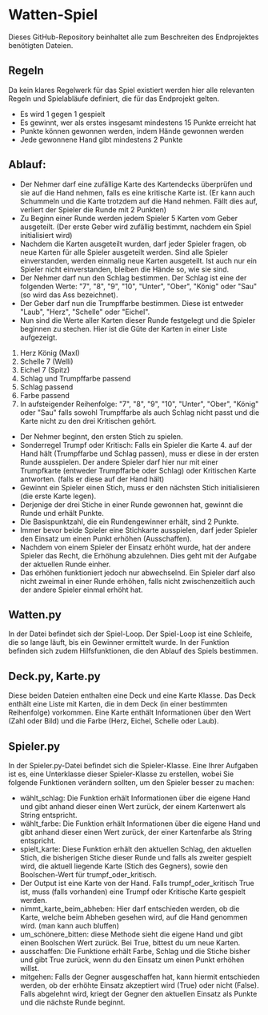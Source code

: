 <h1>Watten-Spiel</h1>

Dieses GitHub-Repository beinhaltet alle zum Beschreiten des Endprojektes benötigten Dateien.

<h2>Regeln</h2>

Da kein klares Regelwerk für das Spiel existiert werden hier alle relevanten Regeln und Spielabläufe definiert, die für das Endprojekt gelten.
<ul>
    <li>Es wird 1 gegen 1 gespielt</li>
    <li>Es gewinnt, wer als erstes insgesamt mindestens 15 Punkte erreicht hat</li>
    <li>Punkte können gewonnen werden, indem Hände gewonnen werden</li>
    <li>Jede gewonnene Hand gibt mindestens 2 Punkte</li>
</ul>

<h2>Ablauf:</h2>

<ul>
    <li>Der Nehmer darf eine zufällige Karte des Kartendecks überprüfen und sie auf die Hand nehmen, falls es eine kritische Karte ist. (Er kann auch Schummeln und die Karte trotzdem auf die Hand nehmen. Fällt dies auf, verliert der Spieler die Runde mit 2 Punkten)</li>
    <li>Zu Beginn einer Runde werden jedem Spieler 5 Karten vom Geber ausgeteilt. (Der erste Geber wird zufällig bestimmt, nachdem ein Spiel initialisiert wird)</li>
    <li>Nachdem die Karten ausgeteilt wurden, darf jeder Spieler fragen, ob neue Karten für alle Spieler ausgeteilt werden. Sind alle Spieler einverstanden, werden einmalig neue Karten ausgeteilt. Ist auch nur ein Spieler nicht einverstanden, bleiben die Hände so, wie sie sind.</li>
    <li>Der Nehmer darf nun den Schlag bestimmen. Der Schlag ist eine der folgenden Werte: "7", "8", "9", "10", "Unter", "Ober", "König" oder "Sau" (so wird das Ass bezeichnet).</li>
    <li>Der Geber darf nun die Trumpffarbe bestimmen. Diese ist entweder "Laub", "Herz", "Schelle" oder "Eichel".</li>
    <li>Nun sind die Werte aller Karten dieser Runde festgelegt und die Spieler beginnen zu stechen. Hier ist die Güte der Karten in einer Liste aufgezeigt.</li>
</ul>
<ol>
    <li>Herz König (Maxl)</li>
    <li>Schelle 7 (Welli)</li>
    <li>Eichel 7 (Spitz)</li>
    <li>Schlag und Trumpffarbe passend</li>
    <li>Schlag passend</li>
    <li>Farbe passend</li>
    <li>In aufsteigender Reihenfolge: "7", "8", "9", "10", "Unter", "Ober", "König" oder "Sau" falls sowohl Trumpffarbe als auch Schlag nicht passt und die Karte nicht zu den drei Kritischen gehört.</li>
</ol>
<ul>
    <li>Der Nehmer beginnt, den ersten Stich zu spielen.</li>
    <li>Sonderregel Trumpf oder Kritisch: Falls ein Spieler die Karte 4. auf der Hand hält (Trumpffarbe und Schlag passen), muss er diese in der ersten Runde ausspielen. Der andere Spieler darf hier nur mit einer Trumpfkarte (entweder Trumpffarbe oder Schlag) oder Kritischen Karte antworten. (falls er diese auf der Hand hält)</li>
    <li>Gewinnt ein Spieler einen Stich, muss er den nächsten Stich initialisieren (die erste Karte legen).</li>
    <li>Derjenige der drei Stiche in einer Runde gewonnen hat, gewinnt die Runde und erhält Punkte.</li>
    <li>Die Basispunktzahl, die ein Rundengewinner erhält, sind 2 Punkte.</li>
    <li>Immer bevor beide Spieler eine Stichkarte ausspielen, darf jeder Spieler den Einsatz um einen Punkt erhöhen (Ausschaffen).</li>
    <li>Nachdem von einem Spieler der Einsatz erhöht wurde, hat der andere Spieler das Recht, die Erhöhung abzulehnen. Dies geht mit der Aufgabe der aktuellen Runde einher.</li>
    <li>Das erhöhen funktioniert jedoch nur abwechselnd. Ein Spieler darf also nicht zweimal in einer Runde erhöhen, falls nicht zwischenzeitlich auch der andere Spieler einmal erhöht hat.</li>
</ul>
<h2>Watten.py</h2>

In der Datei befindet sich der Spiel-Loop. Der Spiel-Loop ist eine Schleife, die so lange läuft, bis ein Gewinner ermittelt wurde.
In der Funktion befinden sich zudem Hilfsfunktionen, die den Ablauf des Spiels bestimmen.

<h2>Deck.py, Karte.py</h2>

Diese beiden Dateien enthalten eine Deck und eine Karte Klasse.
Das Deck enthält eine Liste mit Karten, die in dem Deck (in einer bestimmten Reihenfolge) vorkommen.
Eine Karte enthält Informationen über den Wert (Zahl oder Bild) und die Farbe (Herz, Eichel, Schelle oder Laub).

<h2>Spieler.py</h2>

In der Spieler.py-Datei befindet sich die Spieler-Klasse.
Eine Ihrer Aufgaben ist es, eine Unterklasse dieser Spieler-Klasse zu erstellen, wobei Sie folgende Funktionen verändern sollten, um den Spieler besser zu machen:
- wählt_schlag: Die Funktion erhält Informationen über die eigene Hand und gibt anhand dieser einen Wert zurück, der einem Kartenwert als String entspricht.
- wählt_farbe: Die Funktion erhält Informationen über die eigene Hand und gibt anhand dieser einen Wert zurück, der einer Kartenfarbe als String entspricht.
- spielt_karte: Diese Funktion erhält den aktuellen Schlag, den aktuellen Stich, die bisherigen Stiche dieser Runde und falls als zweiter gespielt wird, die aktuell liegende Karte (Stich des Gegners), sowie den Boolschen-Wert für trumpf_oder_kritisch.
- Der Output ist eine Karte von der Hand. Falls trumpf_oder_kritisch True ist, muss (falls vorhanden) eine Trumpf oder Kritische Karte gespielt werden.
- nimmt_karte_beim_abheben: Hier darf entschieden werden, ob die Karte, welche beim Abheben gesehen wird, auf die Hand genommen wird. (man kann auch bluffen)
- um_schönere_bitten: diese Methode sieht die eigene Hand und gibt einen Boolschen Wert zurück. Bei True, bittest du um neue Karten.
- ausschaffen: Die Funktione erhält Farbe, Schlag und die Stiche bisher und gibt True zurück, wenn du den Einsatz um einen Punkt erhöhen willst.
- mitgehen: Falls der Gegner ausgeschaffen hat, kann hiermit entschieden werden, ob der erhöhte Einsatz akzeptiert wird (True) oder nicht (False). Falls abgelehnt wird, kriegt der Gegner den aktuellen Einsatz als Punkte und die nächste Runde beginnt.
